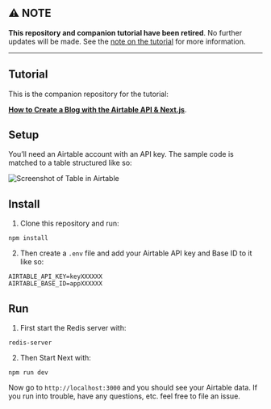## ⚠️ NOTE

**This repository and companion tutorial have been retired**. No further updates will be made. See the [note on the tutorial](https://davidyeiser.com/tutorials/how-to-create-blog-airtable-api-next-js) for more information.

---

## Tutorial

This is the companion repository for the tutorial:

**[How to Create a Blog with the Airtable API & Next.js](https://davidyeiser.com/tutorials/how-to-create-blog-airtable-api-next-js)**.

## Setup

You’ll need an Airtable account with an API key. The sample code is matched to a table structured like so:

![Screenshot of Table in Airtable](https://davidyeiser.com/images/general/tutorial-ex-airtable-blog-setup.png)

## Install

1. Clone this repository and run:

````
npm install
````

2. Then create a `.env` file and add your Airtable API key and Base ID to it like so:

````
AIRTABLE_API_KEY=keyXXXXXX
AIRTABLE_BASE_ID=appXXXXXX
````

## Run

1. First start the Redis server with:

````
redis-server
````

2. Then Start Next with:

````
npm run dev
````

Now go to `http://localhost:3000` and you should see your Airtable data. If you run into trouble, have any questions, etc. feel free to file an issue.
